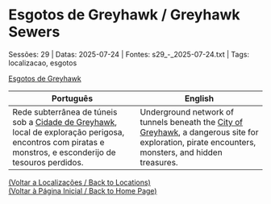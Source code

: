 
# Esgotos de Greyhawk / Greyhawk Sewers

Sessões: 29 | Datas: 2025-07-24 | Fontes: s29_-_2025-07-24.txt | Tags: localizacao, esgotos

[Esgotos de Greyhawk](esgotos_de_greyhawk.png)

| Português | English |
|-----------|---------|
| Rede subterrânea de túneis sob a [Cidade de Greyhawk](cidade_de_greyhawk.md), local de exploração perigosa, encontros com piratas e monstros, e esconderijo de tesouros perdidos. | Underground network of tunnels beneath the [City of Greyhawk](cidade_de_greyhawk.md), a dangerous site for exploration, pirate encounters, monsters, and hidden treasures. |

[(Voltar a Localizações / Back to Locations)](localizacoes.md)  
[(Voltar à Página Inicial / Back to Home Page)](home.md)

